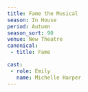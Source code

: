 ```yaml
---
title: Fame the Musical
season: In House
period: Autumn
season_sort: 90
venue: New Theatre
canonical:
 - title: Fame

cast:
 - role: Emily
   name: Michelle Harper
---
```



